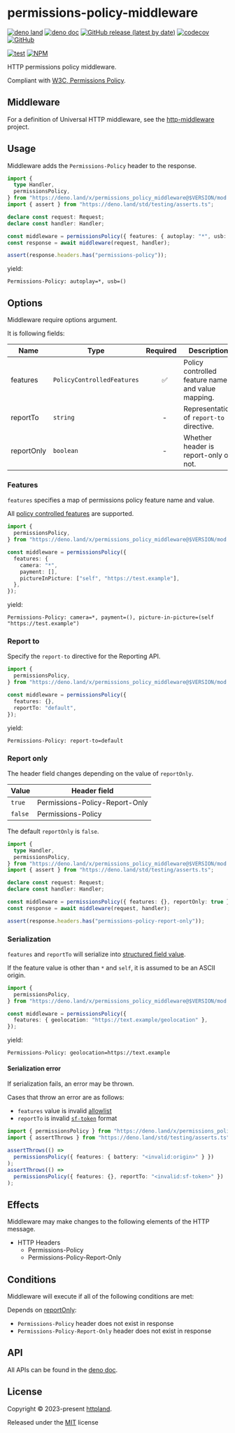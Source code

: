 # permissions-policy-middleware

[![deno land](http://img.shields.io/badge/available%20on-deno.land/x-lightgrey.svg?logo=deno)](https://deno.land/x/permissions_policy_middleware)
[![deno doc](https://doc.deno.land/badge.svg)](https://doc.deno.land/https/deno.land/x/permissions_policy_middleware/mod.ts)
[![GitHub release (latest by date)](https://img.shields.io/github/v/release/httpland/permissions-policy-middleware)](https://github.com/httpland/permissions-policy-middleware/releases)
[![codecov](https://codecov.io/github/httpland/permissions-policy-middleware/branch/main/graph/badge.svg)](https://codecov.io/gh/httpland/permissions-policy-middleware)
[![GitHub](https://img.shields.io/github/license/httpland/permissions-policy-middleware)](https://github.com/httpland/permissions-policy-middleware/blob/main/LICENSE)

[![test](https://github.com/httpland/permissions-policy-middleware/actions/workflows/test.yaml/badge.svg)](https://github.com/httpland/permissions-policy-middleware/actions/workflows/test.yaml)
[![NPM](https://nodei.co/npm/@httpland/permissions-policy-middleware.png?mini=true)](https://nodei.co/npm/@httpland/permissions-policy-middleware/)

HTTP permissions policy middleware.

Compliant with
[W3C, Permissions Policy](https://www.w3.org/TR/permissions-policy/).

## Middleware

For a definition of Universal HTTP middleware, see the
[http-middleware](https://github.com/httpland/http-middleware) project.

## Usage

Middleware adds the `Permissions-Policy` header to the response.

```ts
import {
  type Handler,
  permissionsPolicy,
} from "https://deno.land/x/permissions_policy_middleware@$VERSION/mod.ts";
import { assert } from "https://deno.land/std/testing/asserts.ts";

declare const request: Request;
declare const handler: Handler;

const middleware = permissionsPolicy({ features: { autoplay: "*", usb: [] } });
const response = await middleware(request, handler);

assert(response.headers.has("permissions-policy"));
```

yield:

```http
Permissions-Policy: autoplay=*, usb=()
```

## Options

Middleware require options argument.

It is following fields:

| Name       | Type                       | Required | Description                                       |
| ---------- | -------------------------- | :------: | ------------------------------------------------- |
| features   | `PolicyControlledFeatures` |   　✅   | Policy controlled feature name and value mapping. |
| reportTo   | `string`                   |   　-    | Representation of `report-to` directive.          |
| reportOnly | `boolean`                  |   　-    | Whether header is report-only or not.             |

### Features

`features` specifies a map of permissions policy feature name and value.

All
[policy controlled features](https://github.com/w3c/webappsec-permissions-policy/blob/main/features.md)
are supported.

```ts
import {
  permissionsPolicy,
} from "https://deno.land/x/permissions_policy_middleware@$VERSION/mod.ts";

const middleware = permissionsPolicy({
  features: {
    camera: "*",
    payment: [],
    pictureInPicture: ["self", "https://test.example"],
  },
});
```

yield:

```http
Permissions-Policy: camera=*, payment=(), picture-in-picture=(self "https://test.example")
```

### Report to

Specify the `report-to` directive for the Reporting API.

```ts
import {
  permissionsPolicy,
} from "https://deno.land/x/permissions_policy_middleware@$VERSION/mod.ts";

const middleware = permissionsPolicy({
  features: {},
  reportTo: "default",
});
```

yield:

```http
Permissions-Policy: report-to=default
```

### Report only

The header field changes depending on the value of `reportOnly`.

| Value   | Header field                   |
| ------- | ------------------------------ |
| `true`  | Permissions-Policy-Report-Only |
| `false` | Permissions-Policy             |

The default `reportOnly` is `false`.

```ts
import {
  type Handler,
  permissionsPolicy,
} from "https://deno.land/x/permissions_policy_middleware@$VERSION/mod.ts";
import { assert } from "https://deno.land/std/testing/asserts.ts";

declare const request: Request;
declare const handler: Handler;

const middleware = permissionsPolicy({ features: {}, reportOnly: true });
const response = await middleware(request, handler);

assert(response.headers.has("permissions-policy-report-only"));
```

### Serialization

`features` and `reportTo` will serialize into
[structured field value](https://www.rfc-editor.org/rfc/rfc8941.html).

If the feature value is other than `*` and `self`, it is assumed to be an ASCII
origin.

```ts
import {
  permissionsPolicy,
} from "https://deno.land/x/permissions_policy_middleware@$VERSION/mod.ts";

const middleware = permissionsPolicy({
  features: { geolocation: "https://text.example/geolocation" },
});
```

yield:

```http
Permissions-Policy: geolocation=https://text.example
```

#### Serialization error

If serialization fails, an error may be thrown.

Cases that throw an error are as follows:

- `features` value is invalid
  [allowlist](https://www.w3.org/TR/permissions-policy/#allowlist)
- `reportTo` is invalid
  [`sf-token`](https://www.rfc-editor.org/rfc/rfc8941.html#section-3.3.4-3)
  format

```ts
import { permissionsPolicy } from "https://deno.land/x/permissions_policy_middleware@$VERSION/middleware.ts";
import { assertThrows } from "https://deno.land/std/testing/asserts.ts";

assertThrows(() =>
  permissionsPolicy({ features: { battery: "<invalid:origin>" } })
);
assertThrows(() =>
  permissionsPolicy({ features: {}, reportTo: "<invalid:sf-token>" })
);
```

## Effects

Middleware may make changes to the following elements of the HTTP message.

- HTTP Headers
  - Permissions-Policy
  - Permissions-Policy-Report-Only

## Conditions

Middleware will execute if all of the following conditions are met:

Depends on [reportOnly](#report-only):

- `Permissions-Policy` header does not exist in response
- `Permissions-Policy-Report-Only` header does not exist in response

## API

All APIs can be found in the
[deno doc](https://doc.deno.land/https/deno.land/x/permissions_policy_middleware/mod.ts).

## License

Copyright © 2023-present [httpland](https://github.com/httpland).

Released under the [MIT](./LICENSE) license
